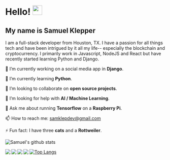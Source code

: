 
# Hello! <img src="https://raw.githubusercontent.com/MartinHeinz/MartinHeinz/master/wave.gif" width="30px"> 
## My name is Samuel Klepper

I am a full-stack developer from Houston, TX. I have a passion for all things tech and have been intrigued by it all my life-- especially the blockchain and cryptocurrency. I primarily work in Javascript, NodeJS and React but have recently started learning Python and Django. 

🔭 I’m currently working on a social media app in <strong>Django</strong>.

🌱 I’m currently learning <strong>Python</strong>.

👯 I’m looking to collaborate on <strong>open source projects</strong>.

🤔 I’m looking for help with <strong>AI / Machine Learning</strong>.

💬 Ask me about running <strong>Tensorflow</strong> on a <strong>Raspberry Pi</strong>.

📫 How to reach me: <a href="mailto:samklepdev@gmial.com">samklepdev@gmail.com</a>

⚡ Fun fact: I have three <strong>cats</strong> and a <strong>Rottweiler</strong>. 


![Samuel's  github stats](https://github-readme-stats.vercel.app/api?username=samklep&show_icons=true&theme=radical)

<a href="https://github.com/samklep/cryptoNews">
  <img align="left" src="https://github-readme-stats.vercel.app/api/pin/?username=samklep&repo=cryptoNews" />
</a>

<a href="https://github.com/samklep/sensor">
  <img align="left" src="https://github-readme-stats.vercel.app/api/pin/?username=samklep&repo=sensor" />
</a>

<a href="https://github.com/samklep/react-portfolio">
  <img align="left" src="https://github-readme-stats.vercel.app/api/pin/?username=samklep&repo=react-portfolio" />
</a>

<a href="https://github.com/samklep/contactKeeper">
  <img align="left" src="https://github-readme-stats.vercel.app/api/pin/?username=samklep&repo=contactKeeper" />
</a>

[![Top Langs](https://github-readme-stats.vercel.app/api/top-langs/?username=samklep&show_icons=true&theme=radical)](https://github.com/samklep/github-readme-stats)


<!--
**SamKlep/SamKlep** is a ✨ _special_ ✨ repository because its `README.md` (this file) appears on your GitHub profile.

Here are some ideas to get you started:

- 🔭 I’m currently working on ...
- 🌱 I’m currently learning ...
- 👯 I’m looking to collaborate on ...
- 🤔 I’m looking for help with ...
- 💬 Ask me about ...
- 📫 How to reach me: ...
- 😄 Pronouns: ...
- ⚡ Fun fact: ...
-->
